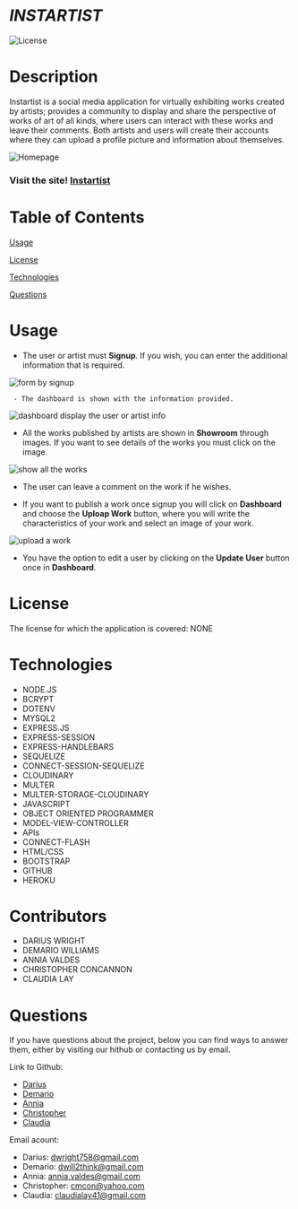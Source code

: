 # *INSTARTIST*


![License](https://img.shields.io/badge/License-NONE-grenn.svg)
  

# Description

Instartist is a social media application for virtually exhibiting works created by artists; provides a community to display and share the perspective of works of art of all kinds, where users can interact with these works and leave their comments. Both artists and users will create their accounts where they can upload a profile picture and information about themselves. 


 ![Homepage](./public/images/home-page.jpg)


 ### Visit the site! [Instartist](https://instartist.herokuapp.com/)




# Table of Contents


[Usage](#Usage)

[License](#License)

[Technologies](#Technologies)

[Questions](#Questions)

 

# Usage 
 - The user or artist must **Signup**. If you wish, you can enter the additional information that is required.


  ![form by signup](./public/images/signup.jpg)


     - The dashboard is shown with the information provided.


  ![dashboard display the user or artist info](./public/images/dashboard.jpg)

 
- All the works published by artists are shown in **Showroom** through images. If you want to see details of the works you must click on the image.


![show all the works](./public/images/showroom1.jpg)


- The user can leave a comment on the work if he wishes.

- If you want to publish a work once signup you will click on **Dashboard** and choose the **Uploap Work** button, where you will write the characteristics of your work and select an image of your work.


![upload a work](./public/images/upload-work.jpg)


- You have the option to edit a user by clicking on the **Update User** button once in **Dashboard**.


# License
The license for which the application is covered:
NONE 

# Technologies 
 
- NODE.JS
- BCRYPT
- DOTENV
- MYSQL2
- EXPRESS.JS
- EXPRESS-SESSION
- EXPRESS-HANDLEBARS
- SEQUELIZE
- CONNECT-SESSION-SEQUELIZE
- CLOUDINARY
- MULTER
- MULTER-STORAGE-CLOUDINARY
- JAVASCRIPT
- OBJECT ORIENTED PROGRAMMER
- MODEL-VIEW-CONTROLLER
- APIs
- CONNECT-FLASH
- HTML/CSS
- BOOTSTRAP	
- GITHUB
- HEROKU

    
# Contributors
- DARIUS WRIGHT
- DEMARIO WILLIAMS
- ANNIA VALDES	
- CHRISTOPHER CONCANNON
- CLAUDIA LAY


# Questions

  If you have questions about the project, below you can find ways to answer them, either by visiting our hithub or contacting us by email.
  
  Link to  Github:
  - [Darius](https://github.com/DariusJWright)
  - [Demario](https://github.com/DWill1440)
  - [Annia](https://github.com/avdiaz)
  - [Christopher](https://github.com/christopherConcannon)
  - [Claudia](https://github.com/layc41)

 
  Email acount:
- Darius: [dwright758@gmail.com](mailto:dwright758@gmail.com)
- Demario: [dwill2think@gmail.com](mailto:dwill2think@gmail.com)
- Annia: [annia.valdes@gmail.com](mailto:annia.valdes@gmail.com)
- Christopher: [cmcon@yahoo.com](mailto:cmcon@yahoo.com)
- Claudia: [claudialay41@gmail.com](mailto:claudialay41@gmail.com)
